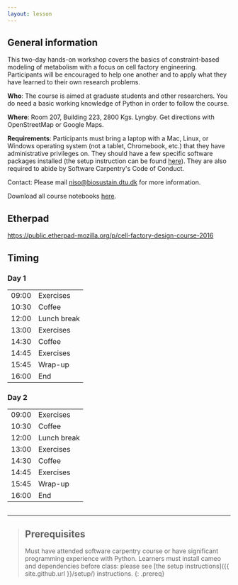 ```yaml
---
layout: lesson
---
```


## General information

This two-day hands-on workshop covers the basics of constraint-based modeling of metabolism with a focus on cell factory engineering. Participants will be encouraged to help one another and to apply what they have learned to their own research problems.

**Who**: The course is aimed at graduate students and other researchers. You do need a basic working knowledge of Python in order to follow the course.

**Where**: Room 207, Building 223, 2800 Kgs. Lyngby. Get directions with OpenStreetMap or Google Maps.

**Requirements**: Participants must bring a laptop with a Mac, Linux, or Windows operating system (not a tablet, Chromebook, etc.) that they have administrative privileges on. They should have a few specific software packages installed (the setup instruction can be found [here](setup.html)). They are also required to abide by Software Carpentry's Code of Conduct.

Contact: Please mail niso@biosustain.dtu.dk for more information.

Download all course notebooks [here](https://github.com/biosustain/cell-factory-design-course/archive/master.zip).

## Etherpad

<https://public.etherpad-mozilla.org/p/cell-factory-design-course-2016>

## Timing

<div class="col-md-6">
    <h3>Day 1</h3>
    <table class="table table-striped">
      <tbody><tr> <td>09:00</td>  <td>Exercises</td></tr>
      <tr> <td>10:30</td> <td>Coffee</td> </tr>
      <tr> <td>12:00</td>  <td>Lunch break</td> </tr>
      <tr> <td>13:00</td>  <td>Exercises</td> </tr>
      <tr> <td>14:30</td>  <td>Coffee</td> </tr>
      <tr> <td>14:45</td>  <td>Exercises</td> </tr>
      <tr> <td>15:45</td>  <td>Wrap-up</td> </tr>
      <tr> <td>16:00</td>  <td>End</td> </tr>
    </tbody></table>
  </div>
  <div class="col-md-6">
      <h3>Day 2</h3>
      <table class="table table-striped">
        <tbody><tr> <td>09:00</td>  <td>Exercises</td> </tr>
        <tr> <td>10:30</td> <td>Coffee</td> </tr>
        <tr> <td>12:00</td>  <td>Lunch break</td> </tr>
        <tr> <td>13:00</td>  <td>Exercises</td> </tr>
        <tr> <td>14:30</td>  <td>Coffee</td> </tr>
        <tr> <td>14:45</td>  <td>Exercises</td> </tr>
        <tr> <td>15:45</td>  <td>Wrap-up</td> </tr>
        <tr> <td>16:00</td>  <td>End</td> </tr>
      </tbody></table>
    </div>

##
----

> ## Prerequisites
>
> Must have attended software carpentry course or have significant programming experience with Python.
> Learners must install cameo and dependencies before class: please see [the setup instructions]({{ site.github.url }}/setup/) instructions.
{: .prereq}
